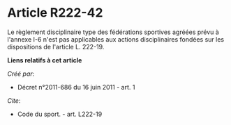# Article R222-42

Le règlement disciplinaire type des fédérations sportives agréées prévu à l'annexe I-6 n'est pas applicables aux actions
disciplinaires fondées sur les dispositions de l'article L. 222-19.

**Liens relatifs à cet article**

_Créé par_:

  - Décret n°2011-686 du 16 juin 2011 - art. 1

_Cite_:

  - Code du sport. - art. L222-19
